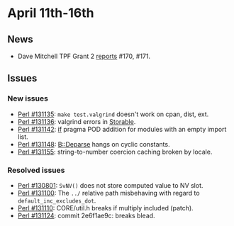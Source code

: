 # April 11th-16th

## News

* Dave Mitchell TPF Grant 2
  [reports](http://nntp.perl.org/group/perl.perl5.porters/244118)
  \#170, \#171.

## Issues

### New issues

* [Perl #131135](http://rt.perl.org/Ticket/Display.html?id=131135):
  `make test.valgrind` doesn't work on cpan, dist, ext.
* [Perl #131136](http://rt.perl.org/Ticket/Display.html?id=131136):
  valgrind errors in [Storable](http://metacpan.org/pod/Storable).
* [Perl #131142](http://rt.perl.org/Ticket/Display.html?id=131142):
  [if](http://metacpan.org/pod/if) pragma POD addition for modules with
  an empty import list.
* [Perl #131148](http://rt.perl.org/Ticket/Display.html?id=131148):
  [B::Deparse](http://metacpan.org/pod/B::Deparse) hangs on cyclic
  constants.
* [Perl #131155](http://rt.perl.org/Ticket/Display.html?id=131155):
  string-to-number coercion caching broken by locale.

### Resolved issues

* [Perl #130801](http://rt.perl.org/Ticket/Display.html?id=130801):
  `SvNV()` does not store computed value to NV slot.
* [Perl #131100](http://rt.perl.org/Ticket/Display.html?id=131100): The
  `../` relative path misbehaving with regard to
  `default_inc_excludes_dot`.
* [Perl #131110](http://rt.perl.org/Ticket/Display.html?id=131110):
  CORE/util\.h breaks if multiply included \(patch\).
* [Perl #131124](http://rt.perl.org/Ticket/Display.html?id=131124):
  commit 2e6f1ae9c: breaks blead.
